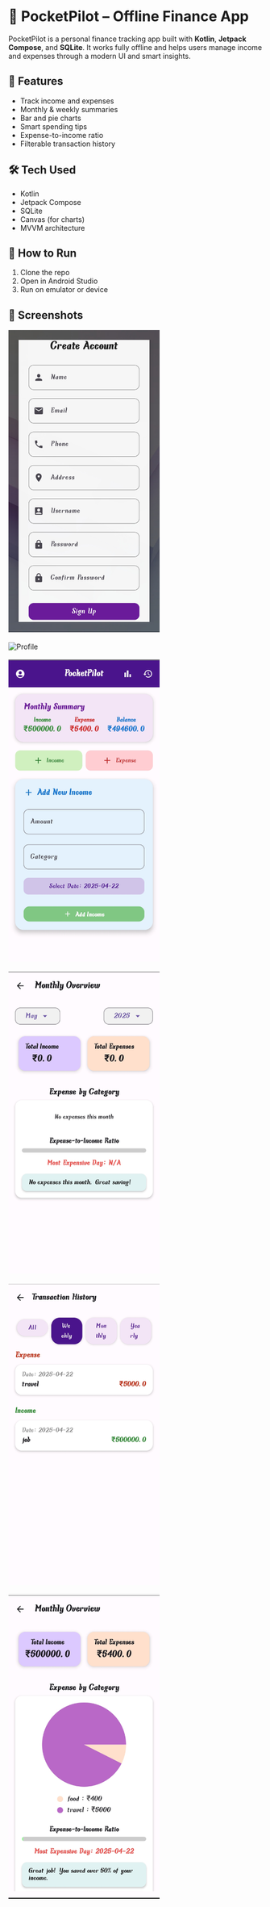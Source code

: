 # 📱 PocketPilot – Offline Finance App

PocketPilot is a personal finance tracking app built with **Kotlin**, **Jetpack Compose**, and **SQLite**. It works fully offline and helps users manage income and expenses through a modern UI and smart insights.

## 🔑 Features
- Track income and expenses
- Monthly & weekly summaries
- Bar and pie charts
- Smart spending tips
- Expense-to-income ratio
- Filterable transaction history

## 🛠 Tech Used
- Kotlin
- Jetpack Compose
- SQLite
- Canvas (for charts)
- MVVM architecture

## 🚀 How to Run
1. Clone the repo  
2. Open in Android Studio  
3. Run on emulator or device

<h2>📸 Screenshots</h2>

<img src="signup.jpg" alt="Signup" width="300"/><br><br>
<img src="profile.jpg" alt="Profile" width="300"/><br><br>
<img src="home.jpg" alt="Home" width="300"/><br><br>
<img src="overview.jpg" alt="Overview" width="300"/><br><br>
<img src="history.jpg" alt="History" width="300"/><br><br>
<img src="dashboard.jpg" alt="Dashboard" width="300"/>



